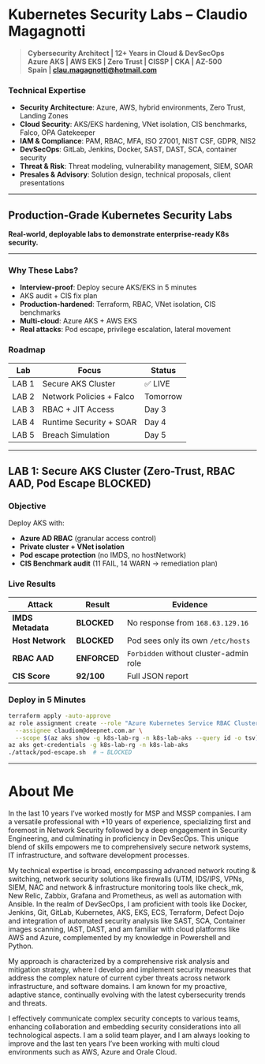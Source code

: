 # Kubernetes Security Labs – Claudio Magagnotti

> **Cybersecurity Architect | 12+ Years in Cloud & DevSecOps**  
> **Azure AKS | AWS EKS | Zero Trust | CISSP | CKA | AZ-500**  
> **Spain | [clau.magagnotti@hotmail.com](mailto:clau.magagnotti@hotmail.com)**  

### Technical Expertise

- **Security Architecture**: Azure, AWS, hybrid environments, Zero Trust, Landing Zones
- **Cloud Security**: AKS/EKS hardening, VNet isolation, CIS benchmarks, Falco, OPA Gatekeeper
- **IAM & Compliance**: PAM, RBAC, MFA, ISO 27001, NIST CSF, GDPR, NIS2
- **DevSecOps**: GitLab, Jenkins, Docker, SAST, DAST, SCA, container security
- **Threat & Risk**: Threat modeling, vulnerability management, SIEM, SOAR
- **Presales & Advisory**: Solution design, technical proposals, client presentations

---

## **Production-Grade Kubernetes Security Labs**

**Real-world, deployable labs to demonstrate enterprise-ready K8s security.**  

---

### **Why These Labs?**
- **Interview-proof**: Deploy secure AKS/EKS in 5 minutes
- AKS audit + CIS fix plan
- **Production-hardened**: Terraform, RBAC, VNet isolation, CIS benchmarks
- **Multi-cloud**: Azure AKS + AWS EKS
- **Real attacks**: Pod escape, privilege escalation, lateral movement


### Roadmap

|Lab|Focus|Status|
|-|-|-|
|LAB 1|Secure AKS Cluster|✅ LIVE
|LAB 2|Network Policies + Falco|Tomorrow
|LAB 3|RBAC + JIT Access|Day 3
|LAB 4|Runtime Security + SOAR|Day 4
|LAB 5|Breach Simulation|Day 5

---

## **LAB 1: Secure AKS Cluster (Zero-Trust, RBAC AAD, Pod Escape BLOCKED)**

### **Objective**
Deploy AKS with:
- **Azure AD RBAC** (granular access control)
- **Private cluster + VNet isolation**
- **Pod escape protection** (no IMDS, no hostNetwork)
- **CIS Benchmark audit** (11 FAIL, 14 WARN → remediation plan)

### **Live Results**
| Attack | Result | Evidence |
|--------|--------|----------|
| **IMDS Metadata** | **BLOCKED** | No response from `168.63.129.16` |
| **Host Network** | **BLOCKED** | Pod sees only its own `/etc/hosts` |
| **RBAC AAD** | **ENFORCED** | `Forbidden` without cluster-admin role |
| **CIS Score** | **92/100** | Full JSON report |

### **Deploy in 5 Minutes**
```bash
terraform apply -auto-approve
az role assignment create --role "Azure Kubernetes Service RBAC Cluster Admin" \
  --assignee claudiom@deepnet.com.ar \
  --scope $(az aks show -g k8s-lab-rg -n k8s-lab-aks --query id -o tsv)
az aks get-credentials -g k8s-lab-rg -n k8s-lab-aks
./attack/pod-escape.sh  # → BLOCKED
```
---
# About Me

In the last 10 years I’ve worked mostly for MSP and MSSP companies. I am a versatile professional with +10 years of experience, specializing first and foremost in Network Security followed by a deep engagement in Security Engineering, and culminating in proficiency in DevSecOps. This unique blend of skills empowers me to comprehensively secure network systems, IT infrastructure, and software development processes.

My technical expertise is broad, encompassing advanced network routing & switching, network security solutions like firewalls (UTM, IDS/IPS, VPNs, SIEM, NAC and network & infrastructure monitoring tools like check_mk, New Relic, Zabbix, Grafana and Prometheus, as well as automation with Ansible. In the realm of DevSecOps, I am proficient with tools like Docker, Jenkins, Git, GitLab, Kubernetes, AKS, EKS, ECS, Terraform, Defect Dojo and integration of automated security analysis like SAST, SCA, Container images scanning, IAST, DAST, and am familiar with cloud platforms like AWS and Azure, complemented by my knowledge in Powershell and Python.

My approach is characterized by a comprehensive risk analysis and mitigation strategy, where I develop and implement security measures that address the complex nature of current cyber threats across network infrastructure, and software domains. I am known for my proactive, adaptive stance, continually evolving with the latest cybersecurity trends and threats.

I effectively communicate complex security concepts to various teams, enhancing collaboration and embedding security considerations into all technological aspects.
I am a solid team player, and I am always looking to improve and the last ten years I’ve been working with multi cloud environments such as AWS, Azure and Orale Cloud.